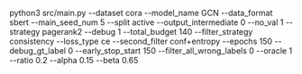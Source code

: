 python3 src/main.py  --dataset cora --model_name GCN --data_format sbert --main_seed_num 5 --split active --output_intermediate 0 --no_val 1 --strategy pagerank2 --debug 1 --total_budget 140 --filter_strategy consistency --loss_type ce --second_filter conf+entropy --epochs 150 --debug_gt_label 0 --early_stop_start 150 --filter_all_wrong_labels 0 --oracle 1 --ratio 0.2 --alpha 0.15 --beta 0.65

